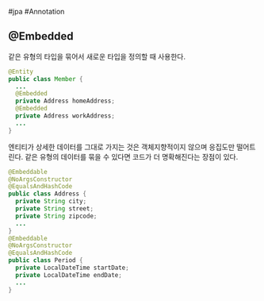 #jpa #Annotation 

## @Embedded
같은 유형의 타입을 묶어서 새로운 타입을 정의할 때 사용한다.

```java
@Entity
public class Member {
  ...
  @Embedded
  private Address homeAddress;
  @Embedded
  private Address workAddress;
  ...
}

```

엔티티가 상세한 데이터를 그대로 가지는 것은 객체지향적이지 않으며 응집도만 떨어트린다. 같은 유형의 데이터를 묶을 수 있다면 코드가 더 명확해진다는 장점이 있다.

```java
@Embeddable
@NoArgsConstructor
@EqualsAndHashCode
public class Address {
  private String city;
  private String street;
  private String zipcode;
  ...
}
@Embeddable
@NoArgsConstructor
@EqualsAndHashCode
public class Period {
  private LocalDateTime startDate;
  private LocalDateTime endDate;
  ...
}

```
